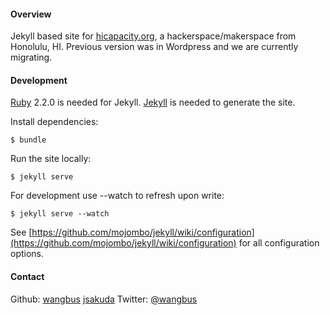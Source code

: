 #### Overview
Jekyll based site for [hicapacity.org](http://hicapacity.org), a
hackerspace/makerspace from Honolulu, HI. Previous version was in Wordpress
and we are currently migrating.

#### Development
[Ruby](https://www.ruby-lang.org) 2.2.0 is needed for Jekyll.
[Jekyll](https://github.com/mojombo/jekyll) is needed to generate the site.

Install dependencies:

    $ bundle

Run the site locally:

    $ jekyll serve

For development use --watch to refresh upon write:
    
    $ jekyll serve --watch
    
See [https://github.com/mojombo/jekyll/wiki/configuration](https://github.com/mojombo/jekyll/wiki/configuration) for all configuration options.

#### Contact
Github: [wangbus](http://github.com/wangbus) [jsakuda](https://github.com/jsakuda)
Twitter: [@wangbus](http://twitter.com/wangbus)
